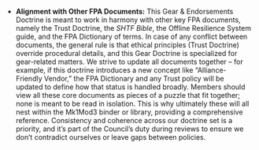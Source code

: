 - **Alignment with Other FPA Documents:** This Gear & Endorsements Doctrine is meant to work in harmony with other key FPA documents, namely the Trust Doctrine, the _SHTF Bible_, the Offline Resilience System guide, and the FPA Dictionary of terms. In case of any conflict between documents, the general rule is that ethical principles (Trust Doctrine) override procedural details, and this Gear Doctrine is specialized for gear-related matters. We strive to update all documents together – for example, if this doctrine introduces a new concept like “Alliance-Friendly Vendor,” the FPA Dictionary and any Trust policy will be updated to define how that status is handled broadly. Members should view all these core documents as pieces of a puzzle that fit together; none is meant to be read in isolation. This is why ultimately these will all nest within the Mk1Mod3 binder or library, providing a comprehensive reference. Consistency and coherence across our doctrine set is a priority, and it’s part of the Council’s duty during reviews to ensure we don’t contradict ourselves or leave gaps between policies.